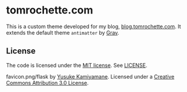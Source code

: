 # tomrochette.com

This is a custom theme developed for my blog, [blog.tomrochette.com](http://blog.tomrochette.com). It extends the default theme `antimatter` by [Grav](http://getgrav.org).

## License

The code is licensed under the [MIT license](http://choosealicense.com/licenses/mit/). See [LICENSE](LICENSE).

favicon.png/flask by [Yusuke Kamiyamane](http://p.yusukekamiyamane.com/). Licensed under a [Creative Commons Attribution 3.0 License](http://creativecommons.org/licenses/by/3.0/).
